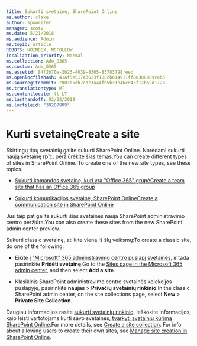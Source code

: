 ```yaml
---
title: Sukurti svetainę, SharePoint Online
ms.author: clake
author: spowriter
manager: scotv
ms.date: 5/21/2018
ms.audience: Admin
ms.topic: article
ROBOTS: NOINDEX, NOFOLLOW
localization_priority: Normal
ms.collection: Adm_O365
ms.custom: Adm_O365
ms.assetid: 84f2b70e-2b23-4039-8305-85783798feed
ms.openlocfilehash: 41af5e51743623f108cb614911ff88308809c4b5
ms.sourcegitcommit: c003a5db7edc3a44fb5b31b46cd45f12b62d172a
ms.translationtype: MT
ms.contentlocale: lt-LT
ms.lasthandoff: 02/22/2019
ms.locfileid: "30207909"
---
```

# <a name="create-a-site"></a><span data-ttu-id="428ca-102">Kurti svetainę</span><span class="sxs-lookup"><span data-stu-id="428ca-102">Create a site</span></span>

<span data-ttu-id="428ca-p101">Skirtingų tipų svetainių galite sukurti SharePoint Online. Norėdami sukurti naują svetainę rþ¹ç, peržiūrėkite šias temas.</span><span class="sxs-lookup"><span data-stu-id="428ca-p101">You can create different types of sites in SharePoint Online. To create one of the new site types, see these topics.</span></span>
  
- [<span data-ttu-id="428ca-105">Sukurti komandos svetainę, kuri yra "Office 365" grupė</span><span class="sxs-lookup"><span data-stu-id="428ca-105">Create a team site that has an Office 365 group</span></span>](https://go.microsoft.com/fwlink/?linkid=866292)
    
- [<span data-ttu-id="428ca-106">Sukurti komunikacijos svetainę, SharePoint Online</span><span class="sxs-lookup"><span data-stu-id="428ca-106">Create a communication site in SharePoint Online</span></span>](https://go.microsoft.com/fwlink/?linkid=866294)
    
<span data-ttu-id="428ca-107">Jūs taip pat galite sukurti šias svetaines nauja SharePoint administravimo centro peržiūra.</span><span class="sxs-lookup"><span data-stu-id="428ca-107">You can also create these sites from the new SharePoint admin center preview.</span></span>
  
<span data-ttu-id="428ca-108">Sukurti classic svetainę, atlikite vieną iš šių veiksmų:</span><span class="sxs-lookup"><span data-stu-id="428ca-108">To create a classic site, do one of the following:</span></span>
  
- <span data-ttu-id="428ca-109">Eikite į ["Microsoft" 365 administravimo centro puslapį svetainės](https://portal.office.com/adminportal/home#/SitesList), ir tada pasirinkite **Pridėti svetainę**.</span><span class="sxs-lookup"><span data-stu-id="428ca-109">Go to the [Sites page in the Microsoft 365 admin center](https://portal.office.com/adminportal/home#/SitesList), and then select **Add a site**.</span></span>
    
- <span data-ttu-id="428ca-110">Klasikinis SharePoint administravimo centro svetainės kolekcijos puslapyje, pasirinkite **naujas** \> **Privačių svetainių rinkinio**.</span><span class="sxs-lookup"><span data-stu-id="428ca-110">In the classic SharePoint admin center, on the site collections page, select **New** \> **Private Site Collection**.</span></span>
    
<span data-ttu-id="428ca-p102">Daugiau informacijos rasite [sukurti svetainių rinkinio](https://go.microsoft.com/fwlink/?linkid=866295). Ieškokite informacijos, kaip leisti vartotojams kurti savo svetaines, [tvarkyti svetainių kūrimą SharePoint Online](https://go.microsoft.com/fwlink/?linkid=866296).</span><span class="sxs-lookup"><span data-stu-id="428ca-p102">For more details, see [Create a site collection](https://go.microsoft.com/fwlink/?linkid=866295). For info about allowing users to create their own sites, see [Manage site creation in SharePoint Online](https://go.microsoft.com/fwlink/?linkid=866296).</span></span>
  

